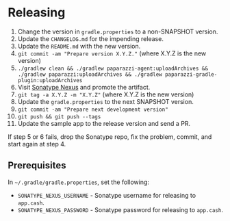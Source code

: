 Releasing
========

 1. Change the version in `gradle.properties` to a non-SNAPSHOT version.
 2. Update the `CHANGELOG.md` for the impending release.
 3. Update the `README.md` with the new version.
 4. `git commit -am "Prepare version X.Y.Z."` (where X.Y.Z is the new version)
 5. `./gradlew clean && ./gradlew paparazzi-agent:uploadArchives && ./gradlew paparazzi:uploadArchives && ./gradlew paparazzi-gradle-plugin:uploadArchives`
 6. Visit [Sonatype Nexus](https://oss.sonatype.org/) and promote the artifact.
 7. `git tag -a X.Y.Z -m "X.Y.Z"` (where X.Y.Z is the new version)
 8. Update the `gradle.properties` to the next SNAPSHOT version.
 9. `git commit -am "Prepare next development version"`
 10. `git push && git push --tags`
 11. Update the sample app to the release version and send a PR.


If step 5 or 6 fails, drop the Sonatype repo, fix the problem, commit, and start again at step 4.


Prerequisites
-------------

In `~/.gradle/gradle.properties`, set the following:

 * `SONATYPE_NEXUS_USERNAME` - Sonatype username for releasing to `app.cash`.
 * `SONATYPE_NEXUS_PASSWORD` - Sonatype password for releasing to `app.cash`.